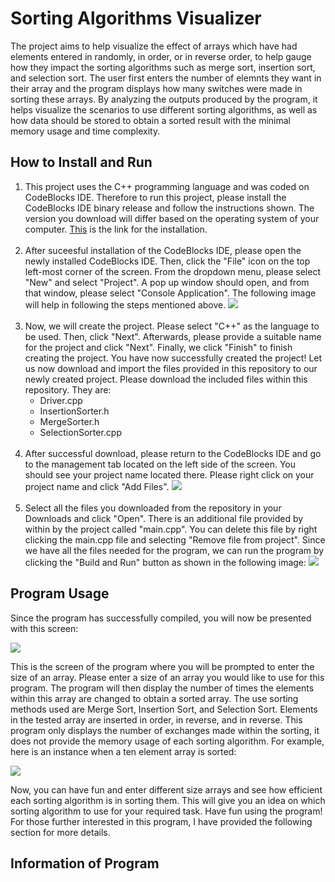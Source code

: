 # Sorting Algorithms Visualizer
The project aims to help visualize the effect of arrays which have had elements entered in randomly, in order, or in reverse order, to help gauge how they impact the sorting algorithms such as merge sort, insertion sort, and selection sort. The user first enters the number of elemnts they want in their array and the program displays how many switches were made in sorting these arrays. By analyzing the outputs produced by the program, it helps visualize the scenarios to use different sorting algorithms, as well as how data should be stored to obtain a sorted result with the minimal memory usage and time complexity.

## How to Install and Run
<ol>
<li>
This project uses the C++ programming language and was coded on CodeBlocks IDE. Therefore to run this project, please install the CodeBlocks IDE binary release and follow the instructions shown. The version you download will differ based on the operating system of your computer. <a href=https://www.codeblocks.org/downloads/binaries/>This</a> is the link for the installation.
</li>
<br>

<li>
After suceesful installation of the CodeBlocks IDE, please open the newly installed CodeBlocks IDE. Then, click the "File" icon on the top left-most corner of the screen. From the dropdown menu, please select "New" and select "Project". A pop up window should open, and from that window, please select "Console Application". The following image will help in following the steps mentioned above.
<img src="https://github.com/Khant-Khine/Sorting-Algorithms-Visualizer/assets/155600182/af186365-90d5-4839-9d16-bcb3308a863b">
</li>
<br>

<li>
Now, we will create the project. Please select "C++" as the language to be used. Then, click "Next". Afterwards, please provide a suitable name for the project and click "Next". Finally, we click "Finish" to finish creating the project. You have now successfully created the project! Let us now download and import the files provided in this repository to our newly created project. Please download the included files within this repository. They are:
<ul>
<li>
Driver.cpp
</li>
<li>
InsertionSorter.h
</li>
<li>
MergeSorter.h
</li>
<li>
SelectionSorter.cpp
</li>
</ul>
</li>
<br>

<li>
After successful download, please return to the CodeBlocks IDE and go to the management tab located on the left side of the screen. You should see your project name located there. Please right click on your project name and click "Add Files".
<img src="https://github.com/Khant-Khine/Sorting-Algorithms-Visualizer/assets/155600182/05da4006-eeb0-4f32-ac93-d4c3cb1515b0">
</li>
<br>

<li>
Select all the files you downloaded from the repository in your Downloads and click "Open". There is an additional file provided by within by the project called "main.cpp". You can delete this file by right clicking the main.cpp file and selecting "Remove file from project". Since we have all the files needed for the program, we can run the program by clicking the "Build and Run" button as shown in the following image:
<img src="https://github.com/Khant-Khine/Sorting-Algorithms-Visualizer/assets/155600182/d5278d54-6c9a-4f1b-af96-f45b15ce0b49">
</li>
</ol>

## Program Usage
Since the program has successfully compiled, you will now be presented with this screen: 

<img src="https://github.com/Khant-Khine/Sorting-Algorithms-Visualizer/assets/155600182/c061b11c-0979-4658-a971-55a631d04f71">

This is the screen of the program where you will be prompted to enter the size of an array. Please enter a size of an array you would like to use for this program. The program will then display the number of times the elements within this array are changed to obtain a sorted array. The use sorting methods used are Merge Sort, Insertion Sort, and Selection Sort. Elements in the tested array are inserted in order, in reverse, and in reverse. This program only displays the number of exchanges made within the sorting, it does not provide the memory usage of each sorting algorithm. For example, here is an instance when a ten element array is sorted:

<img src="https://github.com/Khant-Khine/Sorting-Algorithms-Visualizer/assets/155600182/3d4774d3-c90f-4edd-9e5f-bbfa6633966f">

Now, you can have fun and enter different size arrays and see how efficient each sorting algorithm is in sorting them. This will give you an idea on which sorting algorithm to use for your required task. Have fun using the program! For those further interested in this program, I have provided the following section for more details.

## Information of Program



